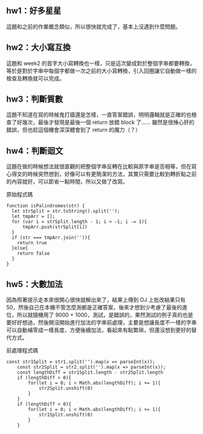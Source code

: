 ## hw1：好多星星
這題和之前的作業概念類似，所以很快就完成了，基本上沒遇到什麼問題。

## hw2：大小寫互換
這題和 week2 的首字大小寫轉換也一樣，只是這次變成對於整個字串都要轉換，等於是對於字串中每個字都做一次之前的大小寫轉換，引入回圈讓它自動做一樣的檢查及轉換就可以完成。

## hw3：判斷質數
這題不知道在寫的時候鬼打牆還是怎樣，一直答案錯誤，明明邏輯就是正確的也檢查了好幾次，最後才發現是最後一個 return 放錯 block 了...... 雖然是很捶心肝的錯誤，但也趁這個機會深深體會到了 return 的魔力（？）

## hw4：判斷迴文
這題在做的時候想法就很直觀的把整個字串反轉在比較與原字串是否相等，但在寫心得文的時候突然想到，好像可以有更簡潔的方法，其實只需要比較到轉折點之前的內容就好，可以節省一點時間，所以又做了改寫。

原始程式碼
```
function isPalindromes(str) {
  let strSplit = str.toString().split('');
  let tmpArr = [];
  for (var i = strSplit.length - 1; i > -1; i -= 1){
      tmpArr.push(strSplit[i])
  }
  if (str === tmpArr.join('')){
    return true
  }else{
    return false
  }
}
```

## hw5：大數加法
因為照著提示走本來很開心很快就解出來了，結果上傳到 OJ 上批改結果只有 50，然後自己在本機不管怎麼測都是正確答案，後來才想到少考慮了最後的進位，所以就隨機用了 9000 + 1000，測試，是錯誤的，果然測試的例子真的也是要好好想過，然後開沒開始進行加法的字串前處理，主要是想讓長度不一樣的字串可以自動補零成一樣長度，方便後續加法，看起來有點繁瑣，但還沒想到更好的替代方式。

前處理程式碼
```
const str1Split = str1.split('').map(x => parseInt(x));
    const str2Split = str2.split('').map(x => parseInt(x));
    const lengthDiff = str1Split.length - str2Split.length
    if (lengthDiff > 0){
        for(let i = 0; i < Math.abs(lengthDiff); i += 1){
            str2Split.unshift(0)
        }
    }
    if (lengthDiff < 0){
        for(let i = 0; i < Math.abs(lengthDiff); i += 1){
            str1Split.unshift(0)
        }
    }
```